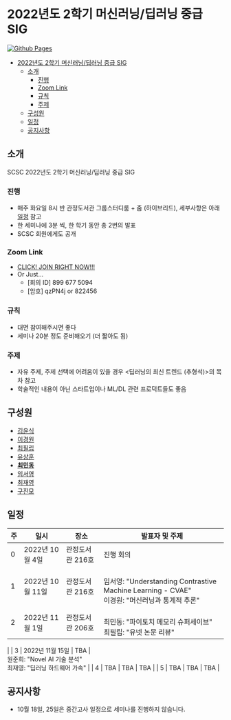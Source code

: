# 2022년도 2학기 머신러닝/딥러닝 중급 SIG

[![Github Pages](https://github.com/SNU-SCSC/22F-MLDL-Intermediate/actions/workflows/gh-pages.yml/badge.svg?branch=gh-pages-src)](https://github.com/SNU-SCSC/22F-MLDL-Intermediate/actions/workflows/gh-pages.yml)

- [2022년도 2학기 머신러닝/딥러닝 중급 SIG](#2022년도-2학기-머신러닝딥러닝-중급-sig)
  - [소개](#소개)
    - [진행](#진행)
    - [Zoom Link](#zoom-link)
    - [규칙](#규칙)
    - [주제](#주제)
  - [구성원](#구성원)
  - [일정](#일정)
  - [공지사항](#공지사항)

## 소개

SCSC 2022년도 2학기 머신러닝/딥러닝 중급 SIG

### 진행

- 매주 화요일 8시 반 관정도서관 그룹스터디룸 + 줌 (하이브리드), 세부사항은 아래 [일정](#일정) 참고
- 한 세미나에 3분 씩, 한 학기 동안 총 2번의 발표
- SCSC 회원에게도 공개

### Zoom Link

- [CLICK! JOIN RIGHT NOW!!!](https://snu-ac-kr.zoom.us/j/8996775094?pwd=akhCMDZPRnR3VisrcFNvU20rbFpUdz09)
- Or Just...
  - [회의 ID] 899 677 5094
  - [암호] qzPN4j or 822456

### 규칙

- 대면 참여해주시면 좋다
- 세미나 20분 정도 준비해오기 (더 짧아도 됨)

### 주제

- 자유 주제, 주제 선택에 어려움이 있을 경우 <딥러닝의 최신 트렌드 (추형석)>의 목차 참고
- 학술적인 내용이 아닌 스타트업이나 ML/DL 관련 프로덕트들도 좋음

## 구성원

- [김윤식](https://github.com/yoonshik1205)
- [이경원](https://github.com/kw-lee)
- [최필립](https://github.com/pswcsj)
- [유상훈](https://github.com/sanghoonnam)
- [**최민동**](https://github.com/orange-fritters)
- [임서영](https://github.com/xxbelight)
- [최재영](https://github.com/Jaeyoung-Choi)
- [구진모](https://github.com/linear0127)

## 일정

| 주  | 일시             | 장소             |  발표자 및 주제                                                                                                                         |
| --- | ---------------- | ---------------- | --------------------------------------------------------------------------------------------------------------------------------------- |
| 0   | 2022년 10월 4일  | 관정도서관 216호 | 진행 회의                                                                                                                               |
| 1   | 2022년 10월 11일 | 관정도서관 216호 | <br>임서영: "Understanding Contrastive Machine Learning - CVAE"<br>이경원: "머신러닝과 통계적 추론" |                                                                                                                                   |
| 2   | 2022년 11월 1일  | 관정도서관 206호 | <br>최민동: "파이토치 메모리 슈퍼세이브" <br>최필립: "유넷 논문 리뷰" |
|
| 3   | 2022년 11월 15일 | TBA           | <br>원준희: "Novel AI 기술 분석" <br>최재영: "딥러닝 하드웨어 가속"                                                                                                                                     |
| 4   | TBA             | TBA              | TBA                                                                                                                                     |
| 5   | TBA             | TBA              | TBA                                                                                                                                     |

## 공지사항

- 10월 18일, 25일은 중간고사 일정으로 세미나를 진행하지 않습니다.
